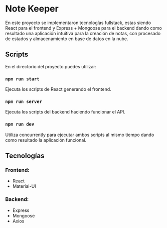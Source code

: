 # Note Keeper

En este proyecto se implementaron tecnologías fullstack, estas siendo React para el frontend y Express + Mongoose para el backend
dando como resultado una aplicación intuitiva para la creación de notas, con procesado de estados y almacenamiento en base de datos en la nube.

## Scripts

En el directorio del proyecto puedes utilizar:

### `npm run start`

Ejecuta los scripts de React generando el frontend.

### `npm run server`

Ejecuta los scripts del backend haciendo funcionar el API.

### `npm run dev`

Utiliza concurrently para ejecutar ambos scripts al mismo tiempo dando como resultado la aplicación funcional. 

## Tecnologías

### Frontend:

- React
- Material-UI

### Backend:

- Express
- Mongoose
- Axios

